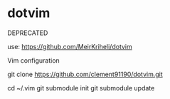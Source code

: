 dotvim
======

DEPRECATED 

use: https://github.com/MeirKriheli/dotvim

Vim configuration

git clone https://github.com/clement91190/dotvim.git 

cd ~/.vim
git submodule init
git submodule update
